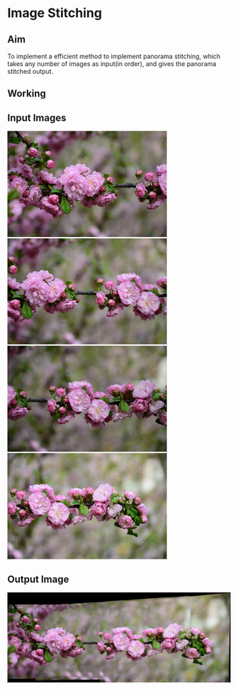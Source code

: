 # Image Stitching

## Aim
To implement a efficient method to implement panorama stitching, which  takes any number of images as input(in order), and gives the panorama stitched output.

## Working

## Input Images
<img src = "Images/0.bmp">
<img src = "Images/1.bmp">
<img src = "Images/2.bmp">
<img src = "Images/3.bmp">

## Output Image
<img src = "Images/panorama.jpg">
